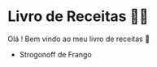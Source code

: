 # Livro de Receitas :man_cook:

Olá ! Bem vindo ao meu livro de receitas :clap:

- Strogonoff de Frango

